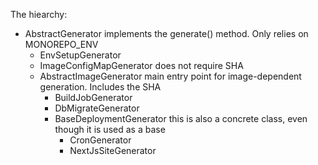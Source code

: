 The hiearchy:

- AbstractGenerator implements the generate() method. Only relies on MONOREPO_ENV
  - EnvSetupGenerator
  - ImageConfigMapGenerator does not require SHA
  - AbstractImageGenerator main entry point for image-dependent generation. Includes the SHA
    - BuildJobGenerator
    - DbMigrateGenerator
    - BaseDeploymentGenerator this is also a concrete class, even though it is used as a base
      - CronGenerator
      - NextJsSiteGenerator
